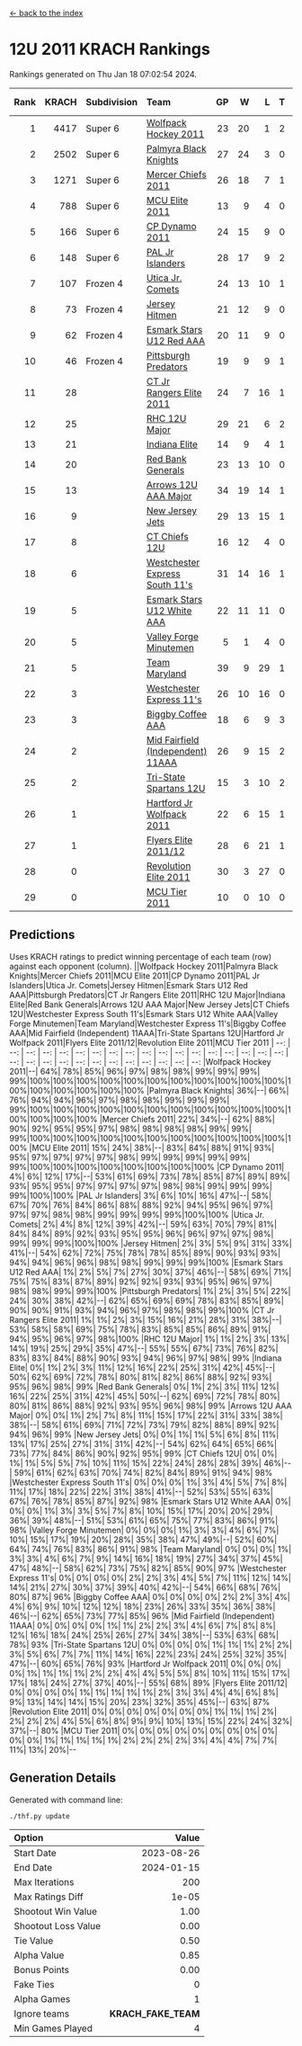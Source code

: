 [<- back to the index](readme.md)
# 12U 2011 KRACH Rankings
Rankings generated on Thu Jan 18 07:02:54 2024.

Rank|KRACH|Subdivision|Team|GP|W|L|T|OTW|OTL|SoS|Exp Wins|Win Diff
---:|---:|:---|:---|---:|---:|---:|---:|---:|---:|---:|---:|---:
1|4417|Super 6|[Wolfpack Hockey 2011](https://gamesheetstats.com/seasons/3664/teams/140937/schedule)|23|20|1|2|0|0|531|21.8|-0.0
2|2502|Super 6|[Palmyra Black Knights](https://gamesheetstats.com/seasons/3664/teams/140949/schedule)|27|24|3|0|1|0|547|24.8|-0.0
3|1271|Super 6|[Mercer Chiefs 2011](https://gamesheetstats.com/seasons/3664/teams/140936/schedule)|26|18|7|1|0|1|1151|19.3|-0.0
4|788|Super 6|[MCU Elite 2011](https://gamesheetstats.com/seasons/3664/teams/140929/schedule)|13|9|4|0|3|0|943|9.8|-0.0
5|166|Super 6|[CP Dynamo 2011](https://gamesheetstats.com/seasons/3664/teams/140944/schedule)|24|15|9|0|1|2|656|15.8|-0.0
6|148|Super 6|[PAL Jr Islanders](https://gamesheetstats.com/seasons/3664/teams/140943/schedule)|28|17|9|2|2|0|514|18.8|-0.0
7|107|Frozen 4|[Utica Jr. Comets](https://gamesheetstats.com/seasons/3664/teams/140945/schedule)|24|13|10|1|1|1|700|14.3|-0.0
8|73|Frozen 4|[Jersey Hitmen](https://gamesheetstats.com/seasons/3664/teams/140938/schedule)|21|12|9|0|2|1|527|12.9|0.0
9|62|Frozen 4|[Esmark Stars U12 Red AAA](https://gamesheetstats.com/seasons/3664/teams/140951/schedule)|20|11|9|0|2|0|911|11.9|0.0
10|46|Frozen 4|[Pittsburgh Predators](https://gamesheetstats.com/seasons/3664/teams/140950/schedule)|19|9|9|1|0|1|955|10.4|0.0
11|28||[CT Jr Rangers Elite 2011](https://gamesheetstats.com/seasons/3664/teams/140931/schedule)|24|7|16|1|1|1|927|8.4|0.0
12|25||[RHC 12U Major](https://gamesheetstats.com/seasons/3664/teams/140941/schedule)|29|21|6|2|0|1|22|22.9|0.0
13|21||[Indiana Elite](https://gamesheetstats.com/seasons/3664/teams/144353/schedule)|14|9|4|1|1|0|45|10.4|0.0
14|20||[Red Bank Generals](https://gamesheetstats.com/seasons/3664/teams/140940/schedule)|23|13|10|0|1|2|42|13.9|0.0
15|13||[Arrows 12U AAA Major](https://gamesheetstats.com/seasons/3664/teams/140946/schedule)|34|19|14|1|1|1|87|20.4|0.0
16|9||[New Jersey Jets](https://gamesheetstats.com/seasons/3664/teams/140939/schedule)|29|13|15|1|2|0|40|14.4|0.0
17|8||[CT Chiefs 12U](https://gamesheetstats.com/seasons/3664/teams/140934/schedule)|16|12|4|0|1|0|5|12.9|0.0
18|6||[Westchester Express South 11's](https://gamesheetstats.com/seasons/3664/teams/140947/schedule)|31|14|16|1|1|0|65|15.4|0.0
19|5||[Esmark Stars U12 White AAA](https://gamesheetstats.com/seasons/3664/teams/140952/schedule)|22|11|11|0|1|1|11|11.9|0.0
20|5||[Valley Forge Minutemen](https://gamesheetstats.com/seasons/3664/teams/187349/schedule)|5|1|4|0|0|0|438|1.9|0.0
21|5||[Team Maryland](https://gamesheetstats.com/seasons/3664/teams/140954/schedule)|39|9|29|1|0|5|550|10.4|0.0
22|3||[Westchester Express 11's](https://gamesheetstats.com/seasons/3664/teams/140948/schedule)|26|10|16|0|0|2|72|10.9|0.0
23|3||[Biggby Coffee AAA](https://gamesheetstats.com/seasons/3664/teams/144351/schedule)|18|6|9|3|0|0|11|8.4|0.0
24|2||[Mid Fairfield (Independent) 11AAA](https://gamesheetstats.com/seasons/3664/teams/140933/schedule)|26|9|15|2|0|1|10|10.9|0.0
25|2||[Tri-State Spartans 12U](https://gamesheetstats.com/seasons/3664/teams/144352/schedule)|15|3|10|2|0|0|9|4.9|0.0
26|1||[Hartford Jr Wolfpack 2011](https://gamesheetstats.com/seasons/3664/teams/140935/schedule)|22|6|15|1|1|0|8|7.4|0.0
27|1||[Flyers Elite 2011/12](https://gamesheetstats.com/seasons/3664/teams/140942/schedule)|28|6|21|1|0|2|9|7.4|0.0
28|0||[Revolution Elite 2011](https://gamesheetstats.com/seasons/3664/teams/140953/schedule)|30|3|27|0|0|0|8|3.9|0.0
29|0||[MCU Tier 2011](https://gamesheetstats.com/seasons/3664/teams/140932/schedule)|10|0|10|0|0|0|3|0.9|0.0

## Predictions
Uses KRACH ratings to predict winning percentage of each team (row) against each opponent (column).
||Wolfpack Hockey 2011|Palmyra Black Knights|Mercer Chiefs 2011|MCU Elite 2011|CP Dynamo 2011|PAL Jr Islanders|Utica Jr. Comets|Jersey Hitmen|Esmark Stars U12 Red AAA|Pittsburgh Predators|CT Jr Rangers Elite 2011|RHC 12U Major|Indiana Elite|Red Bank Generals|Arrows 12U AAA Major|New Jersey Jets|CT Chiefs 12U|Westchester Express South 11's|Esmark Stars U12 White AAA|Valley Forge Minutemen|Team Maryland|Westchester Express 11's|Biggby Coffee AAA|Mid Fairfield (Independent) 11AAA|Tri-State Spartans 12U|Hartford Jr Wolfpack 2011|Flyers Elite 2011/12|Revolution Elite 2011|MCU Tier 2011
| --: | --: | --: | --: | --: | --: | --: | --: | --: | --: | --: | --: | --: | --: | --: | --: | --: | --: | --: | --: | --: | --: | --: | --: | --: | --: | --: | --: | --: | --: 
|Wolfpack Hockey 2011|--| 64%| 78%| 85%| 96%| 97%| 98%| 98%| 99%| 99%| 99%| 99%|100%|100%|100%|100%|100%|100%|100%|100%|100%|100%|100%|100%|100%|100%|100%|100%|100%
|Palmyra Black Knights| 36%|--| 66%| 76%| 94%| 94%| 96%| 97%| 98%| 98%| 99%| 99%| 99%| 99%|100%|100%|100%|100%|100%|100%|100%|100%|100%|100%|100%|100%|100%|100%|100%
|Mercer Chiefs 2011| 22%| 34%|--| 62%| 88%| 90%| 92%| 95%| 95%| 97%| 98%| 98%| 98%| 98%| 99%| 99%| 99%|100%|100%|100%|100%|100%|100%|100%|100%|100%|100%|100%|100%
|MCU Elite 2011| 15%| 24%| 38%|--| 83%| 84%| 88%| 91%| 93%| 95%| 97%| 97%| 97%| 97%| 98%| 99%| 99%| 99%| 99%| 99%| 99%|100%|100%|100%|100%|100%|100%|100%|100%
|CP Dynamo 2011|  4%|  6%| 12%| 17%|--| 53%| 61%| 69%| 73%| 78%| 85%| 87%| 89%| 89%| 93%| 95%| 95%| 97%| 97%| 97%| 97%| 98%| 98%| 99%| 99%| 99%| 99%|100%|100%
|PAL Jr Islanders|  3%|  6%| 10%| 16%| 47%|--| 58%| 67%| 70%| 76%| 84%| 86%| 88%| 88%| 92%| 94%| 95%| 96%| 97%| 97%| 97%| 98%| 98%| 99%| 99%| 99%| 99%|100%|100%
|Utica Jr. Comets|  2%|  4%|  8%| 12%| 39%| 42%|--| 59%| 63%| 70%| 79%| 81%| 84%| 84%| 89%| 92%| 93%| 95%| 95%| 96%| 96%| 97%| 97%| 98%| 99%| 99%| 99%|100%|100%
|Jersey Hitmen|  2%|  3%|  5%|  9%| 31%| 33%| 41%|--| 54%| 62%| 72%| 75%| 78%| 78%| 85%| 89%| 90%| 93%| 93%| 94%| 94%| 96%| 96%| 98%| 98%| 99%| 99%| 99%|100%
|Esmark Stars U12 Red AAA|  1%|  2%|  5%|  7%| 27%| 30%| 37%| 46%|--| 58%| 69%| 71%| 75%| 75%| 83%| 87%| 89%| 92%| 92%| 93%| 93%| 95%| 96%| 97%| 98%| 98%| 99%| 99%|100%
|Pittsburgh Predators|  1%|  2%|  3%|  5%| 22%| 24%| 30%| 38%| 42%|--| 62%| 65%| 69%| 69%| 78%| 83%| 85%| 89%| 90%| 90%| 91%| 93%| 94%| 96%| 97%| 98%| 98%| 99%|100%
|CT Jr Rangers Elite 2011|  1%|  1%|  2%|  3%| 15%| 16%| 21%| 28%| 31%| 38%|--| 53%| 58%| 58%| 69%| 75%| 78%| 83%| 85%| 85%| 86%| 89%| 91%| 94%| 95%| 96%| 97%| 98%|100%
|RHC 12U Major|  1%|  1%|  2%|  3%| 13%| 14%| 19%| 25%| 29%| 35%| 47%|--| 55%| 55%| 67%| 73%| 76%| 82%| 83%| 83%| 84%| 88%| 90%| 93%| 94%| 96%| 97%| 98%| 99%
|Indiana Elite|  0%|  1%|  2%|  3%| 11%| 12%| 16%| 22%| 25%| 31%| 42%| 45%|--| 50%| 62%| 69%| 72%| 78%| 80%| 81%| 82%| 86%| 88%| 92%| 93%| 95%| 96%| 98%| 99%
|Red Bank Generals|  0%|  1%|  2%|  3%| 11%| 12%| 16%| 22%| 25%| 31%| 42%| 45%| 50%|--| 62%| 69%| 72%| 78%| 80%| 80%| 81%| 86%| 88%| 92%| 93%| 95%| 96%| 98%| 99%
|Arrows 12U AAA Major|  0%|  0%|  1%|  2%|  7%|  8%| 11%| 15%| 17%| 22%| 31%| 33%| 38%| 38%|--| 58%| 61%| 69%| 71%| 72%| 73%| 79%| 82%| 88%| 89%| 92%| 94%| 96%| 99%
|New Jersey Jets|  0%|  0%|  1%|  1%|  5%|  6%|  8%| 11%| 13%| 17%| 25%| 27%| 31%| 31%| 42%|--| 54%| 62%| 64%| 65%| 66%| 73%| 77%| 84%| 86%| 90%| 92%| 95%| 99%
|CT Chiefs 12U|  0%|  0%|  1%|  1%|  5%|  5%|  7%| 10%| 11%| 15%| 22%| 24%| 28%| 28%| 39%| 46%|--| 59%| 61%| 62%| 63%| 70%| 74%| 82%| 84%| 89%| 91%| 94%| 98%
|Westchester Express South 11's|  0%|  0%|  0%|  1%|  3%|  4%|  5%|  7%|  8%| 11%| 17%| 18%| 22%| 22%| 31%| 38%| 41%|--| 52%| 53%| 55%| 63%| 67%| 76%| 78%| 85%| 87%| 92%| 98%
|Esmark Stars U12 White AAA|  0%|  0%|  0%|  1%|  3%|  3%|  5%|  7%|  8%| 10%| 15%| 17%| 20%| 20%| 29%| 36%| 39%| 48%|--| 51%| 53%| 61%| 65%| 75%| 77%| 83%| 86%| 91%| 98%
|Valley Forge Minutemen|  0%|  0%|  0%|  1%|  3%|  3%|  4%|  6%|  7%| 10%| 15%| 17%| 19%| 20%| 28%| 35%| 38%| 47%| 49%|--| 52%| 60%| 64%| 74%| 76%| 83%| 86%| 91%| 98%
|Team Maryland|  0%|  0%|  0%|  1%|  3%|  3%|  4%|  6%|  7%|  9%| 14%| 16%| 18%| 19%| 27%| 34%| 37%| 45%| 47%| 48%|--| 58%| 62%| 73%| 75%| 82%| 85%| 90%| 97%
|Westchester Express 11's|  0%|  0%|  0%|  0%|  2%|  2%|  3%|  4%|  5%|  7%| 11%| 12%| 14%| 14%| 21%| 27%| 30%| 37%| 39%| 40%| 42%|--| 54%| 66%| 68%| 76%| 80%| 87%| 96%
|Biggby Coffee AAA|  0%|  0%|  0%|  0%|  2%|  2%|  3%|  4%|  4%|  6%|  9%| 10%| 12%| 12%| 18%| 23%| 26%| 33%| 35%| 36%| 38%| 46%|--| 62%| 65%| 73%| 77%| 85%| 96%
|Mid Fairfield (Independent) 11AAA|  0%|  0%|  0%|  0%|  1%|  1%|  2%|  2%|  3%|  4%|  6%|  7%|  8%|  8%| 12%| 16%| 18%| 24%| 25%| 26%| 27%| 34%| 38%|--| 53%| 63%| 68%| 78%| 93%
|Tri-State Spartans 12U|  0%|  0%|  0%|  0%|  1%|  1%|  1%|  2%|  2%|  3%|  5%|  6%|  7%|  7%| 11%| 14%| 16%| 22%| 23%| 24%| 25%| 32%| 35%| 47%|--| 60%| 65%| 76%| 93%
|Hartford Jr Wolfpack 2011|  0%|  0%|  0%|  0%|  1%|  1%|  1%|  1%|  2%|  2%|  4%|  4%|  5%|  5%|  8%| 10%| 11%| 15%| 17%| 17%| 18%| 24%| 27%| 37%| 40%|--| 55%| 68%| 89%
|Flyers Elite 2011/12|  0%|  0%|  0%|  0%|  1%|  1%|  1%|  1%|  1%|  2%|  3%|  3%|  4%|  4%|  6%|  8%|  9%| 13%| 14%| 14%| 15%| 20%| 23%| 32%| 35%| 45%|--| 63%| 87%
|Revolution Elite 2011|  0%|  0%|  0%|  0%|  0%|  0%|  0%|  1%|  1%|  1%|  2%|  2%|  2%|  2%|  4%|  5%|  6%|  8%|  9%|  9%| 10%| 13%| 15%| 22%| 24%| 32%| 37%|--| 80%
|MCU Tier 2011|  0%|  0%|  0%|  0%|  0%|  0%|  0%|  0%|  0%|  0%|  0%|  1%|  1%|  1%|  1%|  1%|  2%|  2%|  2%|  2%|  3%|  4%|  4%|  7%|  7%| 11%| 13%| 20%|--

## Generation Details

Generated with command line:
```
./thf.py update
```

| Option | Value |
| :----- | ----: |
| Start Date | 2023-08-26 |
| End Date | 2024-01-15 |
| Max Iterations | 200 |
| Max Ratings Diff | 1e-05 |
| Shootout Win Value | 1.00 |
| Shootout Loss Value | 0.00 |
| Tie Value | 0.50 |
| Alpha Value | 0.85 |
| Bonus Points | 0.00 |
| Fake Ties | 0 |
| Alpha Games | 1 |
| Ignore teams | __KRACH_FAKE_TEAM__ |
| Min Games Played | 4 |

